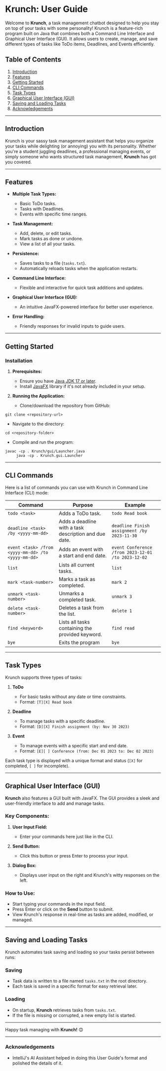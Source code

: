 # Krunch: User Guide

Welcome to **Krunch**, a task management chatbot designed to help you stay on top of your tasks with some personality! Krunch is a feature-rich program built on Java that combines both a Command Line Interface and Graphical User Interface (GUI). It allows users to create, manage, and save different types of tasks like ToDo items, Deadlines, and Events efficiently.

## Table of Contents

1. [Introduction](#introduction)
2. [Features](#features)
3. [Getting Started](#getting-started)
4. [CLI Commands](#cli-commands)
5. [Task Types](#task-types)
6. [Graphical User Interface (GUI)](#graphical-user-interface-gui)
7. [Saving and Loading Tasks](#saving-and-loading-tasks)
8. [Acknowledgements](#acknowledgements)

---

## Introduction

Krunch is your sassy task management assistant that helps you organize your tasks while delighting (or annoying) you with its personality. Whether you're a student juggling deadlines, a professional managing events, or simply someone who wants structured task management, **Krunch** has got you covered.

---

## Features

- **Multiple Task Types:**
    - Basic ToDo tasks.
    - Tasks with Deadlines.
    - Events with specific time ranges.

- **Task Management:**
    - Add, delete, or edit tasks.
    - Mark tasks as done or undone.
    - View a list of all your tasks.

- **Persistence:**
    - Saves tasks to a file (`tasks.txt`).
    - Automatically reloads tasks when the application restarts.

- **Command Line Interface:**
    - Flexible and interactive for quick task additions and updates.

- **Graphical User Interface (GUI):**
    - An intuitive JavaFX-powered interface for better user experience.

- **Error Handling:**
    - Friendly responses for invalid inputs to guide users.

---

## Getting Started

### Installation

1. **Prerequisites:**
    - Ensure you have [Java JDK 17 or later](https://www.oracle.com/java/technologies/javase-downloads.html).
    - Install [JavaFX](https://openjfx.io/) library if it's not already included in your setup.

2. **Running the Application:**
    - Clone/download the repository from GitHub:
```shell script
git clone <repository-url>
```
- Navigate to the directory:
```shell script
cd <repository-folder>
```
- Compile and run the program:
```shell script
javac -cp . Krunch/gui/Launcher.java
     java -cp . Krunch.gui.Launcher
```

---

## CLI Commands

Here is a list of commands you can use with Krunch in Command Line Interface (CLI) mode:

| **Command**          | **Purpose**                                                                                     | **Example**                                             |
|-----------------------|-------------------------------------------------------------------------------------------------|---------------------------------------------------------|
| `todo <task>`         | Adds a ToDo task.                                                                              | `todo Read book`                                        |
| `deadline <task> /by <yyyy-mm-dd>` | Adds a deadline with a task description and due date.                                           | `deadline Finish assignment /by 2023-11-30`            |
| `event <task> /from <yyyy-mm-dd> /to <yyyy-mm-dd>` | Adds an event with a start and end date.                                              | `event Conference /from 2023-12-01 /to 2023-12-02`     |
| `list`                | Lists all current tasks.                                                                       | `list`                                                 |
| `mark <task-number>`  | Marks a task as completed.                                                                     | `mark 2`                                               |
| `unmark <task-number>`| Unmarks a completed task.                                                                      | `unmark 3`                                             |
| `delete <task-number>`| Deletes a task from the list.                                                                  | `delete 1`                                             |
| `find <keyword>`      | Lists all tasks containing the provided keyword.                                               | `find read`                                            |
| `bye`                 | Exits the program                                                    | `bye`                                                  |

---

## Task Types

Krunch supports three types of tasks:

1. **ToDo**
    - For basic tasks without any date or time constraints.
    - Format: `[T][X] Read book`

2. **Deadline**
    - To manage tasks with a specific deadline.
    - Format: `[D][X] Finish assignment (by: Nov 30 2023)`

3. **Event**
    - To manage events with a specific start and end date.
    - Format: `[E][ ] Conference (from: Dec 01 2023 to: Dec 02 2023)`

Each task type is displayed with a unique format and status (`[X]` for completed, `[ ]` for incomplete).

---

## Graphical User Interface (GUI)

**Krunch** also features a GUI built with JavaFX. The GUI provides a sleek and user-friendly interface to add and manage tasks.

### Key Components:
1. **User Input Field:**
    - Enter your commands here just like in the CLI.

2. **Send Button:**
    - Click this button or press Enter to process your input.

3. **Dialog Box:**
    - Displays user input on the right and Krunch's witty responses on the left.

### How to Use:
- Start typing your commands in the input field.
- Press Enter or click on the **Send** button to submit.
- View Krunch's response in real-time as tasks are added, modified, or managed.

---

## Saving and Loading Tasks

Krunch automates task saving and loading so your tasks persist between runs:

### Saving
- Task data is written to a file named `tasks.txt` in the root directory.
- Each task is saved in a specific format for easy retrieval later.

### Loading
- On startup, **Krunch** retrieves tasks from `tasks.txt`.
- If the file is missing or corrupted, a new empty list is started.

---

Happy task managing with **Krunch!** 😊

---
### Acknowledgements
- IntelliJ's AI Assistant helped in doing this User Guide's format and polished the details of it.
